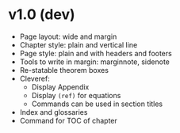 # v1.0 (dev)

  - Page layout: wide and margin
  - Chapter style: plain and vertical line
  - Page style: plain and with headers and footers
  - Tools to write in margin: marginnote, sidenote
  - Re-statable theorem boxes
  - Cleveref:
    - Display Appendix
    - Display `(ref)` for equations
    - Commands can be used in section titles
  - Index and glossaries
  - Command for TOC of chapter
